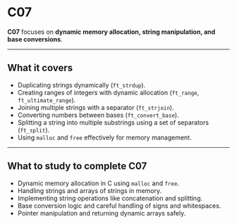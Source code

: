 # C07

**C07** focuses on **dynamic memory allocation, string manipulation, and base conversions**.

---

## What it covers

- Duplicating strings dynamically (`ft_strdup`).  
- Creating ranges of integers with dynamic allocation (`ft_range`, `ft_ultimate_range`).  
- Joining multiple strings with a separator (`ft_strjoin`).  
- Converting numbers between bases (`ft_convert_base`).  
- Splitting a string into multiple substrings using a set of separators (`ft_split`).  
- Using `malloc` and `free` effectively for memory management.  

---

## What to study to complete C07

- Dynamic memory allocation in C using `malloc` and `free`.  
- Handling strings and arrays of strings in memory.  
- Implementing string operations like concatenation and splitting.  
- Base conversion logic and careful handling of signs and whitespaces.  
- Pointer manipulation and returning dynamic arrays safely.
